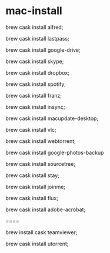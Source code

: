 # mac-install

brew cask install alfred;

brew cask install lastpass;

brew cask install google-drive;

brew cask install skype;

brew cask install dropbox;

brew cask install spotify;

brew cask install franz;

brew cask install insync;

brew cask install macupdate-desktop;

brew cask install vlc;

brew cask install webtorrent;

brew cask install google-photos-backup

brew cask install sourcetree;

brew cask install stay;

brew cask install joinme;

brew cask install flux;

brew cask install adobe-acrobat;

====

brew install cask teamviewer;

brew cask install utorrent;
